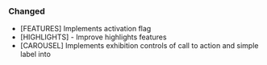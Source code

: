 ### Changed

- [FEATURES] Implements activation flag
- [HIGHLIGHTS] - Improve highlights features
- [CAROUSEL] Implements exhibition controls of call to action and simple label
  into
